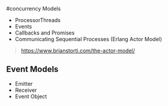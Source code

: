 #concurrency Models

+ ProcessorThreads
+ Events
+ Callbacks and Promises
+ Communicating Sequential Processes (Erlang Actor Model)

> https://www.brianstorti.com/the-actor-model/


##  Event Models

 + Emitter
 + Receiver
 + Event Object




